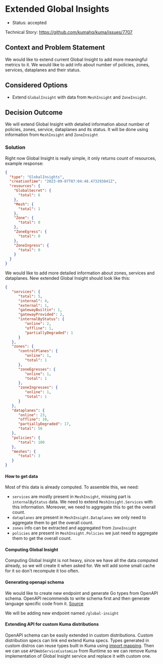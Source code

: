 # Extended Global Insights

* Status: accepted

Technical Story: https://github.com/kumahq/kuma/issues/7707

## Context and Problem Statement

We would like to extend current Global Insight to add more meaningful metrics to it. We would like to add info about number of policies, zones,
services, dataplanes and their status.

## Considered Options

* Extend `GlobalInsight` with data from `MeshInsight` and `ZoneInsight`.

## Decision Outcome

We will extend Global Insight with detailed information about number of policies, zones, service, dataplanes and its status. It will be done using 
information from `MeshInsight` and `ZoneInsight`

### Solution

Right now Global Insight is really simple, it only returns count of resources, example response:

```json
{
  "type": "GlobalInsights",
  "creationTime": "2023-09-07T07:04:48.473293841Z",
  "resources": {
    "GlobalSecret": {
      "total": 6
    },
    "Mesh": {
      "total": 1
    },
    "Zone": {
      "total": 0
    },
    "ZoneEgress": {
      "total": 0
    },
    "ZoneIngress": {
      "total": 0
    }
  }
}
```

We would like to add more detailed information about zones, services and dataplanes. New extended Global Insight 
should look like this:

```json
{
   "services": {
      "total": 5,
      "internal": 4,
      "external": 1,
      "gatewayBuiltin": 1,
      "gatewayProvided": 2,
      "internalByStatus": {
         "online": 2,
         "offline": 1,
         "partiallyDegraded": 1
      }
   },
   "zones": {
      "controlPlanes": {
         "online": 1,
         "total": 1
      },
      "zoneEgresses": {
         "online": 1,
         "total": 1
      },
      "zoneIngresses": {
         "online": 1,
         "total": 1
      }
   },
   "dataplanes": {
      "online": 23,
      "offline": 10,
      "partiallyDegraded": 17,
      "total": 50
   },
   "policies": {
      "total": 100
   },
   "meshes": {
      "total": 3
   }
}
```

#### How to get data

Most of this data is already computed. To assemble this, we need:
- `services` are mostly present in `MeshInsight`, missing part is `internalByStatus` data. We need to extend `MeshInsight.Services`
   with this information. Moreover, we need to aggregate this to get the overall count.
- `dataplanes` are present in `MeshInsight.Dataplanes` we only need to aggregate them to get the overall count.
- `zones` info can be extracted and aggregated from `ZoneInsight`
- `policies` are present in `MeshInsight.Policies` we just need to aggregate them to get the overall count.

#### Computing Global Insight

Computing Global Insight is not heavy, since we have all the data computed already, so we will create it when asked for. 
We will add some small cache for it so don't recompute it too often.

#### Generating openapi schema 

We would like to create new endpoint and generate Go types from OpenAPI schema. OpenAPI recommends to write schema first 
and then generate language specific code from it. [Source](https://learn.openapis.org/best-practices.html)

We will be adding new endpoint named `/global-insight`

#### Extending API for custom Kuma distributions

OpenAPI schema can be easily extended in custom distributions. Custom distribution specs can link end extend Kuma specs.
Types generated in custom distros can reuse types built in Kuma using [import mapping](https://github.com/deepmap/oapi-codegen#import-mappings).
Then we can use `APIWebServiceCustomize` from Runtime so we can remove Kuma implementation of Global Insight service and replace it with
custom one.

